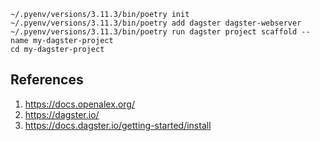 ```
~/.pyenv/versions/3.11.3/bin/poetry init
~/.pyenv/versions/3.11.3/bin/poetry add dagster dagster-webserver
~/.pyenv/versions/3.11.3/bin/poetry run dagster project scaffold --name my-dagster-project
cd my-dagster-project
```

## References
1. https://docs.openalex.org/
2. https://dagster.io/
3. https://docs.dagster.io/getting-started/install
